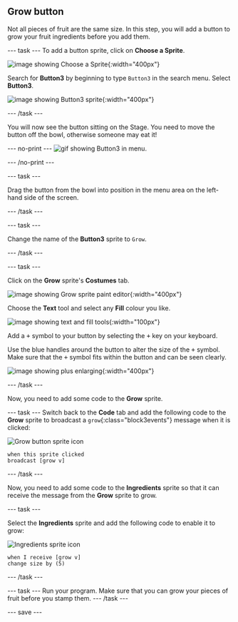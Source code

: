 ## Grow button
Not all pieces of fruit are the same size. In this step, you will add a button to grow your fruit ingredients before you add them. 

--- task ---
To add a button sprite, click on **Choose a Sprite**.

![image showing Choose a Sprite](images/fruit-choose-sprite.png){:width="400px"}

Search for **Button3** by beginning to type `Button3` in the search menu. Select **Button3**.

![image showing Button3 sprite](images/fruit-button3-sprite.png){:width="400px"}

--- /task ---

You will now see the button sitting on the Stage. You need to move the button off the bowl, otherwise someone may eat it!

--- no-print ---
![gif showing Button3 in menu](images/fruit-button3-menu.gif).

--- /no-print ---

--- task ---

Drag the button from the bowl into position in the menu area on the left-hand side of the screen.

--- /task ---

--- task ---

Change the name of the **Button3** sprite to `Grow`.

--- /task ---

--- task ---

Click on the **Grow** sprite's **Costumes** tab. 

![image showing Grow sprite paint editor](images/fruit-grow-paint.png){:width="400px"}

Choose the **Text** tool and select any **Fill** colour you like. 

![image showing text and fill tools](images/fruit-text-fill-tool.png){:width="100px"}

Add a <kbd>+</kbd> symbol to your button by selecting the <kbd>+</kbd> key on your keyboard.

Use the blue handles around the button to alter the size of the <kbd>+</kbd> symbol. Make sure that the <kbd>+</kbd> symbol fits within the button and can be seen clearly. 

![image showing plus enlarging](images/fruit-grow-plus.png){:width="400px"}

--- /task ---

Now, you need to add some code to the **Grow** sprite.

--- task ---
Switch back to the **Code** tab and add the following code to the **Grow** sprite to broadcast a `grow`{:class="block3events"} message when it is clicked:

![Grow button sprite icon](images/growButtonSpriteIcon.png)

```blocks3
when this sprite clicked
broadcast [grow v]
```
--- /task ---

Now, you need to add some code to the **Ingredients** sprite so that it can receive the message from the **Grow** sprite to grow.

--- task ---

Select the **Ingredients** sprite and add the following code to enable it to grow:

![Ingredients sprite icon](images/ingredientsSpriteIcon.png)

```blocks3
when I receive [grow v]
change size by (5)
```
--- /task ---

--- task ---
Run your program. Make sure that you can grow your pieces of fruit before you stamp them. 
--- /task ---

--- save ---


